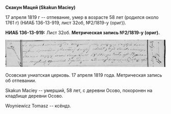 **Скакун Мацей (Skakun Maciey)**

17 апреля 1819 г -- отпевание, умер в возрасте 58 лет (родился около
1761 г) (НИАБ 136-13-919, лист 32об, №2/1819-у (ориг)).

**НИАБ 136-13-919:** Лист 32об. **Метрическая запись №2/1819-у (ориг).**

![](./media/bf9d5aeb14981468eb05b44277c6ee721eb31f51.png)

Осовская униатская церковь. 17 апреля 1819 года. Метрическая запись об
отпевании.

Skakun Maciey -- умерший, 58 лет, с деревни Осово, похоронен на кладбище
деревни Осово.

Woyniewicz Tomasz -- ксёндз.
